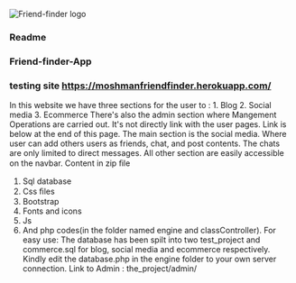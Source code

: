 ![Friend-finder logo](https://res.cloudinary.com/dsuxbd237/image/upload/v1572733650/Friend%20finder/logo-black_hudma8.png)
### Readme
### Friend-finder-App
### testing site https://moshmanfriendfinder.herokuapp.com/
In this website we have three sections for the user to : 1. Blog
 2. Social media
 3. Ecommerce
  There's also the admin section where Mangement Operations are carried out. It's not directly link with the user pages. Link is below at the end of this page. The main section is the social media. Where user can add others users as friends, chat, and post contents. The chats are only limited to direct messages. All other section are easily accessible on the navbar.
  Content in zip ﬁle
   1. Sql database 
   2. Css ﬁles 
   3. Bootstrap 
   4. Fonts and icons 
   5. Js 
   6. And php codes(in the folder named engine and classController). For easy use: The database has been spilt into two test_project and commerce.sql for  blog, social media and ecommerce respectively. Kindly edit the database.php in the engine folder to your own server connection. 
Link to Admin : the_project/admin/

